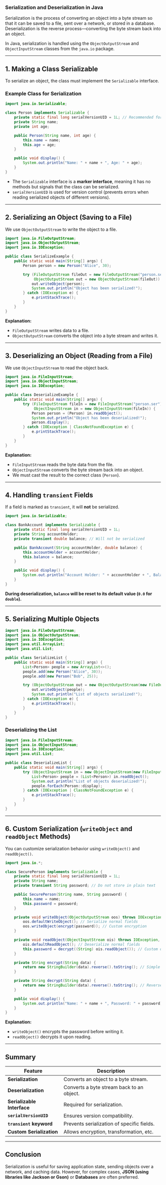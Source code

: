 ### **Serialization and Deserialization in Java**
Serialization is the process of converting an object into a byte stream so that it can be saved to a file, sent over a network, or stored in a database. Deserialization is the reverse process—converting the byte stream back into an object.

In Java, serialization is handled using the `ObjectOutputStream` and `ObjectInputStream` classes from the `java.io` package.

---

## **1. Making a Class Serializable**
To serialize an object, the class must implement the `Serializable` interface.

### **Example Class for Serialization**
```java
import java.io.Serializable;

class Person implements Serializable {
    private static final long serialVersionUID = 1L; // Recommended for version control
    private String name;
    private int age;

    public Person(String name, int age) {
        this.name = name;
        this.age = age;
    }

    public void display() {
        System.out.println("Name: " + name + ", Age: " + age);
    }
}
```
- The `Serializable` interface is a **marker interface**, meaning it has no methods but signals that the class can be serialized.
- `serialVersionUID` is used for version control (prevents errors when reading serialized objects of different versions).

---

## **2. Serializing an Object (Saving to a File)**
We use `ObjectOutputStream` to write the object to a file.

```java
import java.io.FileOutputStream;
import java.io.ObjectOutputStream;
import java.io.IOException;

public class SerializeExample {
    public static void main(String[] args) {
        Person person = new Person("Alice", 30);

        try (FileOutputStream fileOut = new FileOutputStream("person.ser");
             ObjectOutputStream out = new ObjectOutputStream(fileOut)) {
            out.writeObject(person);
            System.out.println("Object has been serialized!");
        } catch (IOException e) {
            e.printStackTrace();
        }
    }
}
```
**Explanation:**
- `FileOutputStream` writes data to a file.
- `ObjectOutputStream` converts the object into a byte stream and writes it.

---

## **3. Deserializing an Object (Reading from a File)**
We use `ObjectInputStream` to read the object back.

```java
import java.io.FileInputStream;
import java.io.ObjectInputStream;
import java.io.IOException;

public class DeserializeExample {
    public static void main(String[] args) {
        try (FileInputStream fileIn = new FileInputStream("person.ser");
             ObjectInputStream in = new ObjectInputStream(fileIn)) {
            Person person = (Person) in.readObject();
            System.out.println("Object has been deserialized!");
            person.display();
        } catch (IOException | ClassNotFoundException e) {
            e.printStackTrace();
        }
    }
}
```
**Explanation:**
- `FileInputStream` reads the byte data from the file.
- `ObjectInputStream` converts the byte stream back into an object.
- We must cast the result to the correct class (`Person`).

---

## **4. Handling `transient` Fields**
If a field is marked as `transient`, it will **not** be serialized.

```java
import java.io.Serializable;

class BankAccount implements Serializable {
    private static final long serialVersionUID = 1L;
    private String accountHolder;
    private transient double balance; // Will not be serialized

    public BankAccount(String accountHolder, double balance) {
        this.accountHolder = accountHolder;
        this.balance = balance;
    }

    public void display() {
        System.out.println("Account Holder: " + accountHolder + ", Balance: " + balance);
    }
}
```
**During deserialization, `balance` will be reset to its default value (`0.0` for `double`).**

---

## **5. Serializing Multiple Objects**
```java
import java.io.FileOutputStream;
import java.io.ObjectOutputStream;
import java.io.IOException;
import java.util.ArrayList;
import java.util.List;

public class SerializeList {
    public static void main(String[] args) {
        List<Person> people = new ArrayList<>();
        people.add(new Person("Alice", 30));
        people.add(new Person("Bob", 25));

        try (ObjectOutputStream out = new ObjectOutputStream(new FileOutputStream("people.ser"))) {
            out.writeObject(people);
            System.out.println("List of objects serialized!");
        } catch (IOException e) {
            e.printStackTrace();
        }
    }
}
```
### **Deserializing the List**
```java
import java.io.FileInputStream;
import java.io.ObjectInputStream;
import java.io.IOException;
import java.util.List;

public class DeserializeList {
    public static void main(String[] args) {
        try (ObjectInputStream in = new ObjectInputStream(new FileInputStream("people.ser"))) {
            List<Person> people = (List<Person>) in.readObject();
            System.out.println("List of objects deserialized!");
            people.forEach(Person::display);
        } catch (IOException | ClassNotFoundException e) {
            e.printStackTrace();
        }
    }
}
```

---

## **6. Custom Serialization (`writeObject` and `readObject` Methods)**
You can customize serialization behavior using `writeObject()` and `readObject()`.

```java
import java.io.*;

class SecurePerson implements Serializable {
    private static final long serialVersionUID = 1L;
    private String name;
    private transient String password; // Do not store in plain text

    public SecurePerson(String name, String password) {
        this.name = name;
        this.password = password;
    }

    private void writeObject(ObjectOutputStream oos) throws IOException {
        oos.defaultWriteObject(); // Serialize normal fields
        oos.writeObject(encrypt(password)); // Custom encryption
    }

    private void readObject(ObjectInputStream ois) throws IOException, ClassNotFoundException {
        ois.defaultReadObject(); // Deserialize normal fields
        this.password = decrypt((String) ois.readObject()); // Custom decryption
    }

    private String encrypt(String data) {
        return new StringBuilder(data).reverse().toString(); // Simple reverse (just an example)
    }

    private String decrypt(String data) {
        return new StringBuilder(data).reverse().toString(); // Reverse back
    }

    public void display() {
        System.out.println("Name: " + name + ", Password: " + password);
    }
}
```
**Explanation:**
- `writeObject()` encrypts the password before writing it.
- `readObject()` decrypts it upon reading.

---

## **Summary**
| Feature | Description |
|---------|------------|
| **Serialization** | Converts an object to a byte stream. |
| **Deserialization** | Converts a byte stream back to an object. |
| **Serializable Interface** | Required for serialization. |
| **`serialVersionUID`** | Ensures version compatibility. |
| **`transient` keyword** | Prevents serialization of specific fields. |
| **Custom Serialization** | Allows encryption, transformation, etc. |

---

## **Conclusion**
Serialization is useful for saving application state, sending objects over a network, and caching data. However, for complex cases, **JSON (using libraries like Jackson or Gson)** or **Databases** are often preferred.
